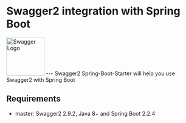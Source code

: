 # Swagger2 integration with Spring Boot

<img src="https://static1.smartbear.co/swagger/media/assets/images/swagger_logo.svg" height="100" alt="Swagger Logo">
---
Swagger2 Spring-Boot-Starter will help you use Swagger2 with Spring Boot

## Requirements

* master: Swagger2 2.9.2, Java 8+ and Spring Boot 2.2.4

